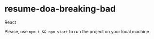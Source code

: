 # resume-doa-breaking-bad
React

Please, use ```npm i && npm start``` to run the project on your local machine
